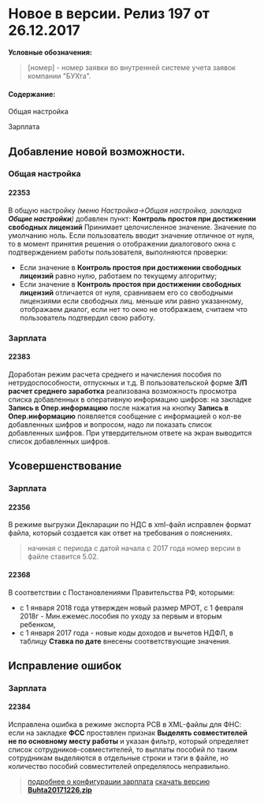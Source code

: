 ﻿
# Новое в версии. Релиз 197 от 26.12.2017

**Условные обозначения:**
 >[номер] - номер заявки во внутренней системе учета заявок компании "БУХта".


#### Содержание:

Общая настройка

Зарплата


## Добавление новой возможности.

### Общая настройка

#### 22353
В общую настройку _(меню Настройка->Общая настройка, закладка __Общие настройки__)_  добавлен пункт:
__Контроль простоя при достижении свободных лицензий__
Принимает целочисленное значение. Значение по умолчанию ноль.
Если пользователь вводит значение отличное от нуля, то
в момент принятия решения о отображении диалогового окна с подтверждением работы пользователя, выполняются проверки:

- Если значение в __Контроль простоя при достижении свободных лицензий__ равно нулю, работаем по текущему алгоритму;
- Если значение в __Контроль простоя при достижении свободных лицензий__ отличается от нуля, сравниваем его со свободными лицензиями
если свободных лиц. меньше или равно указанному, отображаем диалог, если нет то окно не отображаем, считаем что пользователь подтвердил свою работу.


### Зарплата

#### 22383
Доработан режим расчета среднего и начисления пособия по нетрудоспособности, отпускных и т.д. В пользовательской форме __З/П расчет среднего заработка__
реализована возможность просмотра списка добавленных в оперативную информацию шифров: на закладке __Запись в Опер.информацию__
после нажатия на кнопку  __Запись в Опер.информацию__ появляется сообщение с информацией о кол-ве добавленных шифров и вопросом,
надо ли показать список добавленных шифров. При утвердительном ответе на экран выводится список добавленных шифров.

## Усовершенствование

### Зарплата

#### 22356
В режиме выгрузки Декларации по НДС в xml-файл исправлен формат файла, который создается как ответ на требования о пояснениях.
>начиная с периода с датой начала с 2017 года номер версии в файле ставится 5.02.

#### 22368
В соответствии с Постановлениями Правительства РФ, которыми:
- с 1 января 2018 года утвержден новый размер МРОТ, с 1 февраля 2018г - Мин.ежемес.пособия по уходу за первым и вторым ребенком,
- с 1 января 2017 года - новые коды доходов и вычетов НДФЛ, в таблицу __Ставка по дате__ внесены соответствующие значения.

## Исправление ошибок

### Зарплата

#### 22384
Исправлена ошибка в режиме экспорта РСВ в XML-файлы для ФНС: если на закладке __ФСС__ проставлен признак __Выделять совместителей не по основному месту работы__
и указан фильтр, который определяет список сотрудников-совместителей, то выплаты пособий по таким сотрудникам выделяются в отдельные строки и тэги в файле,
но количество пособий совместителей определялось неправильно.



> [подробнее о конфигурации зарплата](Стандартная_Зарплата.htm)
[скачать версию **Buhta20171226.zip**](Buhta20171226.zip)



